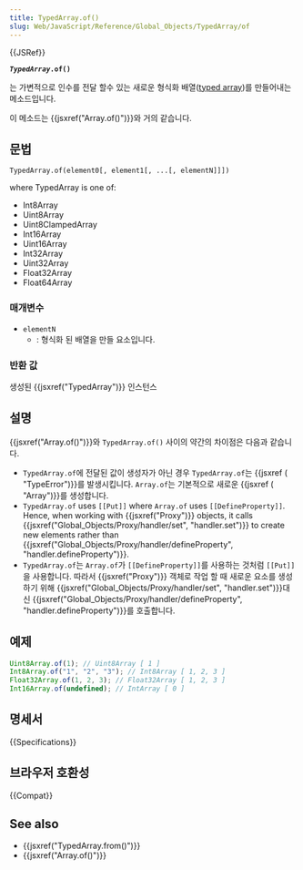 ```yaml
---
title: TypedArray.of()
slug: Web/JavaScript/Reference/Global_Objects/TypedArray/of
---
```


{{JSRef}}

<code><strong><em>TypedArray</em>.of()</strong></code>

는 가변적으로 인수를 전달 할수 있는 새로운 형식화 배열([typed array](/ko/docs/Web/JavaScript/Reference/Global_Objects/TypedArray#TypedArray_objects))를 만들어내는 메소드입니다.

이 메소드는 {{jsxref("Array.of()")}}와 거의 같습니다.

## 문법

```
TypedArray.of(element0[, element1[, ...[, elementN]]])
```

where TypedArray is one of:

- Int8Array
- Uint8Array
- Uint8ClampedArray
- Int16Array
- Uint16Array
- Int32Array
- Uint32Array
- Float32Array
- Float64Array

### 매개변수

- `elementN`
  - : 형식화 된 배열을 만들 요소입니다.

### 반환 값

생성된 {{jsxref("TypedArray")}} 인스턴스

## 설명

{{jsxref("Array.of()")}}와 `TypedArray.of()` 사이의 약간의 차이점은 다음과 같습니다.

- `TypedArray.of`에 전달된 값이 생성자가 아닌 경우 `TypedArray.of`는 {{jsxref ( "TypeError")}}를 발생시킵니다. `Array.of`는 기본적으로 새로운 {{jsxref ( "Array")}}를 생성합니다.
- `TypedArray.of` uses `[[Put]]` where `Array.of` uses `[[DefineProperty]]`. Hence, when working with {{jsxref("Proxy")}} objects, it calls {{jsxref("Global_Objects/Proxy/handler/set", "handler.set")}} to create new elements rather than {{jsxref("Global_Objects/Proxy/handler/defineProperty", "handler.defineProperty")}}.
- `TypedArray.of`는 `Array.of`가 `[[DefineProperty]]`를 사용하는 것처럼 `[[Put]]`을 사용합니다. 따라서 {{jsxref("Proxy")}} 객체로 작업 할 때 새로운 요소를 생성하기 위해 {{jsxref("Global_Objects/Proxy/handler/set", "handler.set")}}대신 {{jsxref("Global_Objects/Proxy/handler/defineProperty", "handler.defineProperty")}}를 호출합니다.

## 예제

```js
Uint8Array.of(1); // Uint8Array [ 1 ]
Int8Array.of("1", "2", "3"); // Int8Array [ 1, 2, 3 ]
Float32Array.of(1, 2, 3); // Float32Array [ 1, 2, 3 ]
Int16Array.of(undefined); // IntArray [ 0 ]
```

## 명세서

{{Specifications}}

## 브라우저 호환성

{{Compat}}

## See also

- {{jsxref("TypedArray.from()")}}
- {{jsxref("Array.of()")}}
